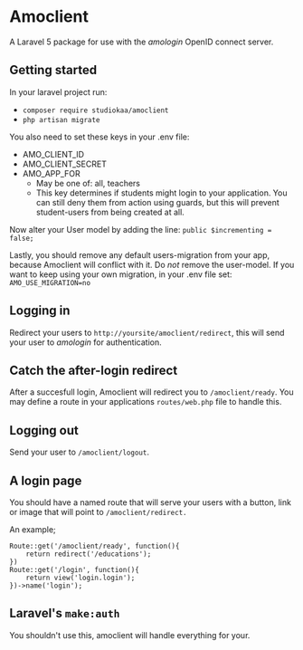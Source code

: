 # Amoclient

A Laravel 5 package for use with the _amologin_ OpenID connect server.

## Getting started
In your laravel project run:
* `composer require studiokaa/amoclient`
* `php artisan migrate`

You also need to set these keys in your .env file:
* AMO_CLIENT_ID
* AMO_CLIENT_SECRET
* AMO_APP_FOR
	* May be one of: all, teachers 
	* This key determines if students might login to your application. You can still deny them from action using guards, but this will prevent student-users from being created at all.

Now alter your User model by adding the line: `public $incrementing = false;`

Lastly, you should remove any default users-migration from your app, because Amoclient will conflict with it. Do _not_ remove the user-model. If you want to keep using your own migration, in your .env file set: `AMO_USE_MIGRATION=no`

## Logging in
Redirect your users to `http://yoursite/amoclient/redirect`, this will send your user to _amologin_ for authentication.

## Catch the after-login redirect
After a succesfull login, Amoclient will redirect you to `/amoclient/ready`. You may define a route in your applications `routes/web.php` file to handle this.

## Logging out
Send your user to `/amoclient/logout`.

## A login page
You should have a named route that will serve your users with a button, link or image that will point to `/amoclient/redirect.`

An example;
```
Route::get('/amoclient/ready', function(){
	return redirect('/educations');
})
Route::get('/login', function(){
	return view('login.login');
})->name('login');
```

## Laravel's `make:auth`
You shouldn't use this, amoclient will handle everything for your.